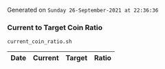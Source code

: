 Generated on `Sunday 26-September-2021 at 22:36:36`

### Current to Target Coin Ratio
`current_coin_ratio.sh`

Date|Current|Target|Ratio
---|---|---|---
